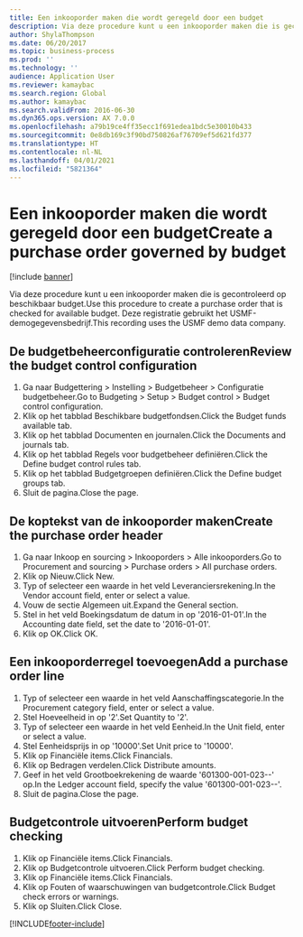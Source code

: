 ```yaml
---
title: Een inkooporder maken die wordt geregeld door een budget
description: Via deze procedure kunt u een inkooporder maken die is gecontroleerd op beschikbaar budget.
author: ShylaThompson
ms.date: 06/20/2017
ms.topic: business-process
ms.prod: ''
ms.technology: ''
audience: Application User
ms.reviewer: kamaybac
ms.search.region: Global
ms.author: kamaybac
ms.search.validFrom: 2016-06-30
ms.dyn365.ops.version: AX 7.0.0
ms.openlocfilehash: a79b19ce4ff35ecc1f691edea1bdc5e30010b433
ms.sourcegitcommit: 0e8db169c3f90bd750826af76709ef5d621fd377
ms.translationtype: HT
ms.contentlocale: nl-NL
ms.lasthandoff: 04/01/2021
ms.locfileid: "5821364"
---
```

# <a name="create-a-purchase-order-governed-by-budget"></a><span data-ttu-id="73b1d-103">Een inkooporder maken die wordt geregeld door een budget</span><span class="sxs-lookup"><span data-stu-id="73b1d-103">Create a purchase order governed by budget</span></span>

[!include [banner](../../includes/banner.md)]

<span data-ttu-id="73b1d-104">Via deze procedure kunt u een inkooporder maken die is gecontroleerd op beschikbaar budget.</span><span class="sxs-lookup"><span data-stu-id="73b1d-104">Use this procedure to create a purchase order that is checked for available budget.</span></span> <span data-ttu-id="73b1d-105">Deze registratie gebruikt het USMF-demogegevensbedrijf.</span><span class="sxs-lookup"><span data-stu-id="73b1d-105">This recording uses the USMF demo data company.</span></span>


## <a name="review-the-budget-control-configuration"></a><span data-ttu-id="73b1d-106">De budgetbeheerconfiguratie controleren</span><span class="sxs-lookup"><span data-stu-id="73b1d-106">Review the budget control configuration</span></span>
1. <span data-ttu-id="73b1d-107">Ga naar Budgettering > Instelling > Budgetbeheer > Configuratie budgetbeheer.</span><span class="sxs-lookup"><span data-stu-id="73b1d-107">Go to Budgeting > Setup > Budget control > Budget control configuration.</span></span>
2. <span data-ttu-id="73b1d-108">Klik op het tabblad Beschikbare budgetfondsen.</span><span class="sxs-lookup"><span data-stu-id="73b1d-108">Click the Budget funds available tab.</span></span>
3. <span data-ttu-id="73b1d-109">Klik op het tabblad Documenten en journalen.</span><span class="sxs-lookup"><span data-stu-id="73b1d-109">Click the Documents and journals tab.</span></span>
4. <span data-ttu-id="73b1d-110">Klik op het tabblad Regels voor budgetbeheer definiëren.</span><span class="sxs-lookup"><span data-stu-id="73b1d-110">Click the Define budget control rules tab.</span></span>
5. <span data-ttu-id="73b1d-111">Klik op het tabblad Budgetgroepen definiëren.</span><span class="sxs-lookup"><span data-stu-id="73b1d-111">Click the Define budget groups tab.</span></span>
6. <span data-ttu-id="73b1d-112">Sluit de pagina.</span><span class="sxs-lookup"><span data-stu-id="73b1d-112">Close the page.</span></span>

## <a name="create-the-purchase-order-header"></a><span data-ttu-id="73b1d-113">De koptekst van de inkooporder maken</span><span class="sxs-lookup"><span data-stu-id="73b1d-113">Create the purchase order header</span></span>
1. <span data-ttu-id="73b1d-114">Ga naar Inkoop en sourcing > Inkooporders > Alle inkooporders.</span><span class="sxs-lookup"><span data-stu-id="73b1d-114">Go to Procurement and sourcing > Purchase orders > All purchase orders.</span></span>
2. <span data-ttu-id="73b1d-115">Klik op Nieuw.</span><span class="sxs-lookup"><span data-stu-id="73b1d-115">Click New.</span></span>
3. <span data-ttu-id="73b1d-116">Typ of selecteer een waarde in het veld Leveranciersrekening.</span><span class="sxs-lookup"><span data-stu-id="73b1d-116">In the Vendor account field, enter or select a value.</span></span>
4. <span data-ttu-id="73b1d-117">Vouw de sectie Algemeen uit.</span><span class="sxs-lookup"><span data-stu-id="73b1d-117">Expand the General section.</span></span>
5. <span data-ttu-id="73b1d-118">Stel in het veld Boekingsdatum de datum in op '2016-01-01'.</span><span class="sxs-lookup"><span data-stu-id="73b1d-118">In the Accounting date field, set the date to '2016-01-01'.</span></span>
6. <span data-ttu-id="73b1d-119">Klik op OK.</span><span class="sxs-lookup"><span data-stu-id="73b1d-119">Click OK.</span></span>

## <a name="add-a-purchase-order-line"></a><span data-ttu-id="73b1d-120">Een inkooporderregel toevoegen</span><span class="sxs-lookup"><span data-stu-id="73b1d-120">Add a purchase order line</span></span>
1. <span data-ttu-id="73b1d-121">Typ of selecteer een waarde in het veld Aanschaffingscategorie.</span><span class="sxs-lookup"><span data-stu-id="73b1d-121">In the Procurement category field, enter or select a value.</span></span>
2. <span data-ttu-id="73b1d-122">Stel Hoeveelheid in op '2'.</span><span class="sxs-lookup"><span data-stu-id="73b1d-122">Set Quantity to '2'.</span></span>
3. <span data-ttu-id="73b1d-123">Typ of selecteer een waarde in het veld Eenheid.</span><span class="sxs-lookup"><span data-stu-id="73b1d-123">In the Unit field, enter or select a value.</span></span>
4. <span data-ttu-id="73b1d-124">Stel Eenheidsprijs in op '10000'.</span><span class="sxs-lookup"><span data-stu-id="73b1d-124">Set Unit price to '10000'.</span></span>
5. <span data-ttu-id="73b1d-125">Klik op Financiële items.</span><span class="sxs-lookup"><span data-stu-id="73b1d-125">Click Financials.</span></span>
6. <span data-ttu-id="73b1d-126">Klik op Bedragen verdelen.</span><span class="sxs-lookup"><span data-stu-id="73b1d-126">Click Distribute amounts.</span></span>
7. <span data-ttu-id="73b1d-127">Geef in het veld Grootboekrekening de waarde '601300-001-023--' op.</span><span class="sxs-lookup"><span data-stu-id="73b1d-127">In the Ledger account field, specify the value '601300-001-023--'.</span></span>
8. <span data-ttu-id="73b1d-128">Sluit de pagina.</span><span class="sxs-lookup"><span data-stu-id="73b1d-128">Close the page.</span></span>

## <a name="perform-budget-checking"></a><span data-ttu-id="73b1d-129">Budgetcontrole uitvoeren</span><span class="sxs-lookup"><span data-stu-id="73b1d-129">Perform budget checking</span></span>
1. <span data-ttu-id="73b1d-130">Klik op Financiële items.</span><span class="sxs-lookup"><span data-stu-id="73b1d-130">Click Financials.</span></span>
2. <span data-ttu-id="73b1d-131">Klik op Budgetcontrole uitvoeren.</span><span class="sxs-lookup"><span data-stu-id="73b1d-131">Click Perform budget checking.</span></span>
3. <span data-ttu-id="73b1d-132">Klik op Financiële items.</span><span class="sxs-lookup"><span data-stu-id="73b1d-132">Click Financials.</span></span>
4. <span data-ttu-id="73b1d-133">Klik op Fouten of waarschuwingen van budgetcontrole.</span><span class="sxs-lookup"><span data-stu-id="73b1d-133">Click Budget check errors or warnings.</span></span>
5. <span data-ttu-id="73b1d-134">Klik op Sluiten.</span><span class="sxs-lookup"><span data-stu-id="73b1d-134">Click Close.</span></span>



[!INCLUDE[footer-include](../../../includes/footer-banner.md)]
